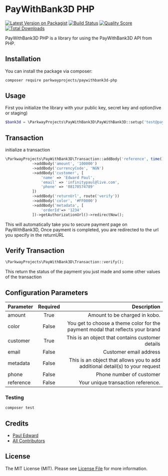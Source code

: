 # PayWithBank3D PHP

[![Latest Version on Packagist](https://img.shields.io/packagist/v/parkwayprojects/paywithbank3d-php.svg?style=flat-square)](https://packagist.org/packages/parkwayprojects/paywithbank3d-php)
[![Build Status](https://img.shields.io/travis/parkwayprojects/paywithbank3d-php/master.svg?style=flat-square)](https://travis-ci.org/parkwayprojects/paywithbank3d-php)
[![Quality Score](https://img.shields.io/scrutinizer/g/parkwayprojects/paywithbank3d-php.svg?style=flat-square)](https://scrutinizer-ci.com/g/parkwayprojects/paywithbank3d-php)
[![Total Downloads](https://img.shields.io/packagist/dt/parkwayprojects/paywithbank3d-php.svg?style=flat-square)](https://packagist.org/packages/parkwayprojects/paywithbank3d-php)

PayWithBank3D PHP is a library for using the PayWithBank3D API from PHP.

## Installation

You can install the package via composer:

```bash
composer require parkwayprojects/paywithbank3d-php
```

## Usage
First you initialize the library with your  public key, secret key and option(live or staging)

``` php
$bank3d = \ParkwayProjects\PayWithBank3D\PayWithBank3D::setup('test@payzone', 'PayzoneAPP', 'staging');
```

## Transaction
initialize a transaction

```php
\ParkwayProjects\PayWithBank3D\Transaction::addBody('reference', time())
            ->addBody('amount', '100000')
            ->addBody('currencyCode', 'NGN')
            ->addBody('customer', [
                'name' => 'Edward Paul',
                'email' => 'infinitypaul@live.com',
                'phone' => '08170574789'
            ])
            ->addBody('returnUrl', route('verify'))
            ->addBody('color', '#FF0000')
            ->addBody('metadata', [
                'orderId'=> '1234'
            ])->getAuthorizationUrl()->redirectNow();
```
This will automatically take you to secure payment page on PayWithBank3D, Once payment is completed, you are redirected to the url you specify in the returnURL

## Verify Transaction

```php
\ParkwayProjects\PayWithBank3D\Transaction::verify();
```
This return the status of the payment you just made and some other values of the transaction

## Configuration Parameters

| Parameter   |      Required      |  Description |
|----------|:-------------:|------:|
| amount |  True | Amount to be charged in kobo. |
| color |    False   |   You get to choose a theme color for the payment modal that reflects your brand |
| customer | True |    This is an object that contains customer details |
| email | False |    Customer email address |
| metadata | False |    This is an object that allows you to add additional detail(s) to your request |
| phone | False |    Phone number of customer |
| reference | False |    Your unique transaction reference. |

### Testing

``` bash
composer test
```



## Credits

- [Paul Edward](https://github.com/infinitypaul)
- [All Contributors](../../contributors)

## License

The MIT License (MIT). Please see [License File](LICENSE.md) for more information.


